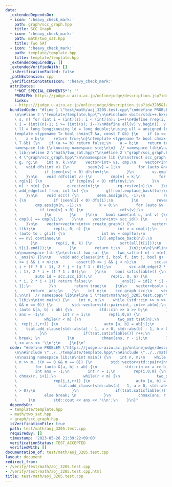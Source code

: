 ```yaml
---
data:
  _extendedDependsOn:
  - icon: ':heavy_check_mark:'
    path: graph/scc_graph.hpp
    title: SCC Graph
  - icon: ':heavy_check_mark:'
    path: math/two_sat.hpp
    title: Two SAT
  - icon: ':heavy_check_mark:'
    path: template/template.hpp
    title: template/template.hpp
  _extendedRequiredBy: []
  _extendedVerifiedWith: []
  _isVerificationFailed: false
  _pathExtension: cpp
  _verificationStatusIcon: ':heavy_check_mark:'
  attributes:
    '*NOT_SPECIAL_COMMENTS*': ''
    PROBLEM: https://judge.u-aizu.ac.jp/onlinejudge/description.jsp?id=3205&lang=jp
    links:
    - https://judge.u-aizu.ac.jp/onlinejudge/description.jsp?id=3205&lang=jp
  bundledCode: "#line 1 \"test/math/aoj_3205.test.cpp\"\n#define PROBLEM \"https://judge.u-aizu.ac.jp/onlinejudge/description.jsp?id=3205&lang=jp\"\
    \n\n#line 2 \"template/template.hpp\"\n\n#include <bits/stdc++.h>\n\n#define rep(i,\
    \ s, n) for (int i = (int)(s); i < (int)(n); i++)\n#define rrep(i, s, n) for (int\
    \ i = (int)(n)-1; i >= (int)(s); i--)\n#define all(v) v.begin(), v.end()\n\nusing\
    \ ll = long long;\nusing ld = long double;\nusing ull = unsigned long long;\n\n\
    template <typename T> bool chmin(T &a, const T &b) {\n    if (a <= b) return false;\n\
    \    a = b;\n    return true;\n}\ntemplate <typename T> bool chmax(T &a, const\
    \ T &b) {\n    if (a >= b) return false;\n    a = b;\n    return true;\n}\n\n\
    namespace lib {\n\nusing namespace std;\n\n}  // namespace lib\n\n// using namespace\
    \ lib;\n#line 2 \"math/two_sat.hpp\"\n\n#line 2 \"graph/scc_graph.hpp\"\n\n#line\
    \ 4 \"graph/scc_graph.hpp\"\n\nnamespace lib {\n\nstruct scc_graph {\n    vector<vector<int>>\
    \ g, rg;\n    int n, k;\n\n    vector<int> vs, cmp;\n    vector<int> seen;\n\n\
    \    void dfs(int v) {\n        seen[v] = 1;\n        for (auto &nv : g[v]) {\n\
    \            if (seen[nv] < 0) dfs(nv);\n        }\n        vs.emplace_back(v);\n\
    \    }\n\n    void rdfs(int v) {\n        cmp[v] = k;\n        for (auto nv :\
    \ rg[v]) {\n            if (cmp[nv] < 0) rdfs(nv);\n        }\n    }\n\n    scc_graph(int\
    \ n) : n(n) {\n        g.resize(n);\n        rg.resize(n);\n    }\n\n    void\
    \ add_edge(int from, int to) {\n        g[from].emplace_back(to);\n        rg[to].emplace_back(from);\n\
    \    }\n\n    void scc() {\n        seen.assign(n, -1);\n        rep(i, 0, n)\
    \ {\n            if (seen[i] < 0) dfs(i);\n        }\n        reverse(all(vs));\n\
    \        cmp.assign(n, -1);\n        k = 0;\n        for (auto &v : vs) {\n  \
    \          if (cmp[v] < 0) {\n                rdfs(v);\n                k++;\n\
    \            }\n        }\n    }\n\n    bool same(int u, int v) {\n        return\
    \ cmp[u] == cmp[v];\n    }\n\n    vector<int> scc_id() {\n        return cmp;\n\
    \    }\n\n    vector<vector<int>> create_graph() {\n        vector<vector<int>>\
    \ t(k);\n        rep(i, 0, n) {\n            int v = cmp[i];\n            for\
    \ (auto to : g[i]) {\n                int nv = cmp[to];\n                if (v\
    \ == nv) continue;\n                t[v].emplace_back(nv);\n            }\n  \
    \      }\n        rep(i, 0, k) {\n            sort(all(t[i]));\n            t[i].erase(unique(all(t[i])),\
    \ t[i].end());\n        }\n        return t;\n    }\n};\n\n}\n#line 5 \"math/two_sat.hpp\"\
    \n\nnamespace lib {\n\nstruct two_sat {\n    two_sat(int n) : n(n), scc(2 * n),\
    \ _ans(n) {}\n\n    void add_clause(int i, bool f, int j, bool g) {\n        assert(0\
    \ <= i && i < n);\n        assert(0 <= j && j < n);\n        scc.add_edge(2 *\
    \ i + (f ? 0 : 1), 2 * j + (g ? 1 : 0));\n        scc.add_edge(2 * j + (g ? 0\
    \ : 1), 2 * i + (f ? 1 : 0));\n    }\n\n    bool satisfiable() {\n        scc.scc();\n\
    \        auto id = scc.scc_id();\n        rep(i, 0, n) {\n            if (scc.same(2\
    \ * i, 2 * i + 1)) return false;\n            _ans[i] = id[2 * i] < id[2 * i +\
    \ 1];\n        }\n        return true;\n    }\n\n    vector<bool> ans() {\n  \
    \      return _ans;\n    }\n    int n;\n    scc_graph scc;\n    vector<bool> _ans;\n\
    };\n\n}  // namespace lib\n#line 5 \"test/math/aoj_3205.test.cpp\"\n\nusing namespace\
    \ lib;\n\nint main() {\n    int n, m;\n    while (std::cin >> n >> m, !(n == 0\
    \ && m == 0)) {\n        std::vector<std::pair<int, int>> ab(m);\n        for\
    \ (auto &[a, b] : ab) {\n            std::cin >> a >> b;\n        }\n        int\
    \ ans = -1;\n        int r = 1;\n        rep(i,0,m) {\n            chmax(r, i+1);\n\
    \            while(r < m) {\n                two_sat tsat(n);\n              \
    \  rep(j,i,r+1) {\n                    auto [a, b] = ab[j];\n                \
    \    tsat.add_clause(std::abs(a) - 1, a > 0, std::abs(b) - 1, b > 0);\n      \
    \          }\n                if(tsat.satisfiable()) r++;\n                else\
    \ break; \n            }\n            chmax(ans, r - i);\n        }\n        std::cout\
    \ << ans << '\\n';\n    }\n}\n"
  code: "#define PROBLEM \"https://judge.u-aizu.ac.jp/onlinejudge/description.jsp?id=3205&lang=jp\"\
    \n\n#include \"../../template/template.hpp\"\n#include \"../../math/two_sat.hpp\"\
    \n\nusing namespace lib;\n\nint main() {\n    int n, m;\n    while (std::cin >>\
    \ n >> m, !(n == 0 && m == 0)) {\n        std::vector<std::pair<int, int>> ab(m);\n\
    \        for (auto &[a, b] : ab) {\n            std::cin >> a >> b;\n        }\n\
    \        int ans = -1;\n        int r = 1;\n        rep(i,0,m) {\n           \
    \ chmax(r, i+1);\n            while(r < m) {\n                two_sat tsat(n);\n\
    \                rep(j,i,r+1) {\n                    auto [a, b] = ab[j];\n  \
    \                  tsat.add_clause(std::abs(a) - 1, a > 0, std::abs(b) - 1, b\
    \ > 0);\n                }\n                if(tsat.satisfiable()) r++;\n    \
    \            else break; \n            }\n            chmax(ans, r - i);\n   \
    \     }\n        std::cout << ans << '\\n';\n    }\n}"
  dependsOn:
  - template/template.hpp
  - math/two_sat.hpp
  - graph/scc_graph.hpp
  isVerificationFile: true
  path: test/math/aoj_3205.test.cpp
  requiredBy: []
  timestamp: '2023-05-26 21:39:22+09:00'
  verificationStatus: TEST_ACCEPTED
  verifiedWith: []
documentation_of: test/math/aoj_3205.test.cpp
layout: document
redirect_from:
- /verify/test/math/aoj_3205.test.cpp
- /verify/test/math/aoj_3205.test.cpp.html
title: test/math/aoj_3205.test.cpp
---
```

